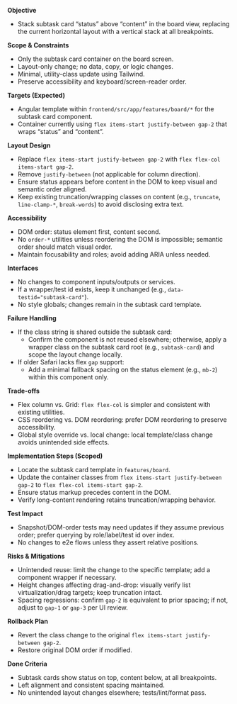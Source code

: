 **Objective**
- Stack subtask card “status” above “content” in the board view, replacing the current horizontal layout with a vertical stack at all breakpoints.

**Scope & Constraints**
- Only the subtask card container on the board screen.
- Layout-only change; no data, copy, or logic changes.
- Minimal, utility-class update using Tailwind.
- Preserve accessibility and keyboard/screen-reader order.

**Targets (Expected)**
- Angular template within `frontend/src/app/features/board/*` for the subtask card component.
- Container currently using `flex items-start justify-between gap-2` that wraps “status” and “content”.

**Layout Design**
- Replace `flex items-start justify-between gap-2` with `flex flex-col items-start gap-2`.
- Remove `justify-between` (not applicable for column direction).
- Ensure status appears before content in the DOM to keep visual and semantic order aligned.
- Keep existing truncation/wrapping classes on content (e.g., `truncate`, `line-clamp-*`, `break-words`) to avoid disclosing extra text.

**Accessibility**
- DOM order: status element first, content second.
- No `order-*` utilities unless reordering the DOM is impossible; semantic order should match visual order.
- Maintain focusability and roles; avoid adding ARIA unless needed.

**Interfaces**
- No changes to component inputs/outputs or services.
- If a wrapper/test id exists, keep it unchanged (e.g., `data-testid="subtask-card"`).
- No style globals; changes remain in the subtask card template.

**Failure Handling**
- If the class string is shared outside the subtask card:
  - Confirm the component is not reused elsewhere; otherwise, apply a wrapper class on the subtask card root (e.g., `subtask-card`) and scope the layout change locally.
- If older Safari lacks flex `gap` support:
  - Add a minimal fallback spacing on the status element (e.g., `mb-2`) within this component only.

**Trade-offs**
- Flex column vs. Grid: `flex flex-col` is simpler and consistent with existing utilities.
- CSS reordering vs. DOM reordering: prefer DOM reordering to preserve accessibility.
- Global style override vs. local change: local template/class change avoids unintended side effects.

**Implementation Steps (Scoped)**
- Locate the subtask card template in `features/board`.
- Update the container classes from `flex items-start justify-between gap-2` to `flex flex-col items-start gap-2`.
- Ensure status markup precedes content in the DOM.
- Verify long-content rendering retains truncation/wrapping behavior.

**Test Impact**
- Snapshot/DOM-order tests may need updates if they assume previous order; prefer querying by role/label/test id over index.
- No changes to e2e flows unless they assert relative positions.

**Risks & Mitigations**
- Unintended reuse: limit the change to the specific template; add a component wrapper if necessary.
- Height changes affecting drag-and-drop: visually verify list virtualization/drag targets; keep truncation intact.
- Spacing regressions: confirm `gap-2` is equivalent to prior spacing; if not, adjust to `gap-1` or `gap-3` per UI review.

**Rollback Plan**
- Revert the class change to the original `flex items-start justify-between gap-2`.
- Restore original DOM order if modified.

**Done Criteria**
- Subtask cards show status on top, content below, at all breakpoints.
- Left alignment and consistent spacing maintained.
- No unintended layout changes elsewhere; tests/lint/format pass.